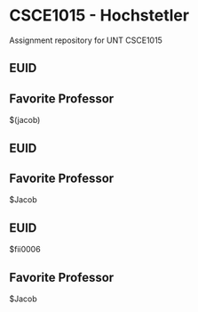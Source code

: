 # CSCE1015 - Hochstetler
Assignment repository for UNT CSCE1015
## EUID

## Favorite Professor
$(jacob)
## EUID

## Favorite Professor
$Jacob
## EUID
$fii0006
## Favorite Professor
$Jacob
